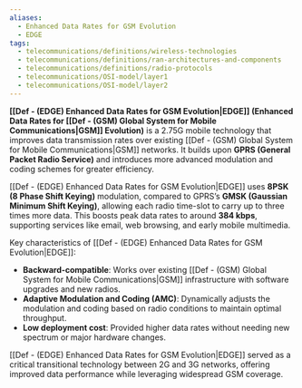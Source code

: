 ```yaml
---
aliases:
  - Enhanced Data Rates for GSM Evolution
  - EDGE
tags:
  - telecommunications/definitions/wireless-technologies
  - telecommunications/definitions/ran-architectures-and-components
  - telecommunications/definitions/radio-protocols
  - telecommunications/OSI-model/layer1
  - telecommunications/OSI-model/layer2
---
```


**[[Def - (EDGE) Enhanced Data Rates for GSM Evolution|EDGE]] (Enhanced Data Rates for [[Def - (GSM) Global System for Mobile Communications|GSM]] Evolution)** is a 2.75G mobile technology that improves data transmission rates over existing [[Def - (GSM) Global System for Mobile Communications|GSM]] networks. It builds upon **GPRS (General Packet Radio Service)** and introduces more advanced modulation and coding schemes for greater efficiency.

[[Def - (EDGE) Enhanced Data Rates for GSM Evolution|EDGE]] uses **8PSK (8 Phase Shift Keying)** modulation, compared to GPRS’s **GMSK (Gaussian Minimum Shift Keying)**, allowing each radio time-slot to carry up to three times more data. This boosts peak data rates to around **384 kbps**, supporting services like email, web browsing, and early mobile multimedia.

Key characteristics of [[Def - (EDGE) Enhanced Data Rates for GSM Evolution|EDGE]]:
- **Backward-compatible**: Works over existing [[Def - (GSM) Global System for Mobile Communications|GSM]] infrastructure with software upgrades and new radios.
- **Adaptive Modulation and Coding (AMC)**: Dynamically adjusts the modulation and coding based on radio conditions to maintain optimal throughput.
- **Low deployment cost**: Provided higher data rates without needing new spectrum or major hardware changes.

[[Def - (EDGE) Enhanced Data Rates for GSM Evolution|EDGE]] served as a critical transitional technology between 2G and 3G networks, offering improved data performance while leveraging widespread GSM coverage.
